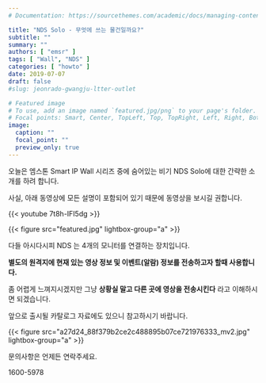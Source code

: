 ```yaml
---
# Documentation: https://sourcethemes.com/academic/docs/managing-content/

title: "NDS Solo - 무엇에 쓰는 물건일까요?"
subtitle: ""
summary: ""
authors: [ "emsr" ]
tags: [ "Wall", "NDS" ]
categories: [ "howto" ]
date: 2019-07-07
draft: false
#slug: jeonrado-gwangju-ltter-outlet

# Featured image
# To use, add an image named `featured.jpg/png` to your page's folder.
# Focal points: Smart, Center, TopLeft, Top, TopRight, Left, Right, BottomLeft, Bottom, BottomRight.
image:
  caption: ""
  focal_point: ""
  preview_only: true
---
```


오늘은 엠스톤 Smart IP Wall 시리즈 중에 숨어있는 비기 NDS Solo에 대한 간략한 소개를 하려 합니다.

사실, 아래 동영상에 모든 설명이 포함되어 있기 때문에 동영상을 보시길 권합니다.

{{< youtube 7t8h-IFI5dg >}}

{{< figure src="featured.jpg"
           lightbox-group="a" >}}

다들 아시다시피 NDS 는 4개의 모니터를 연결하는 장치입니다.

**별도의 원격지에 현재 있는 영상 정보 및 이벤트(알람) 정보를 전송하고자 할때 사용합니다.**

좀 어렵게 느껴지시겠지만 그냥 **상황실 말고 다른 곳에 영상을 전송시킨다** 라고 이해하시면 되겠습니다.

앞으로 출시될 카탈로그 자료에도 있으니 참고하시기 바랍니다.

{{< figure src="a27d24_88f379b2ce2c488895b07ce721976333_mv2.jpg"
           lightbox-group="a" >}}

문의사항은 언제든 연락주세요.

1600-5978

